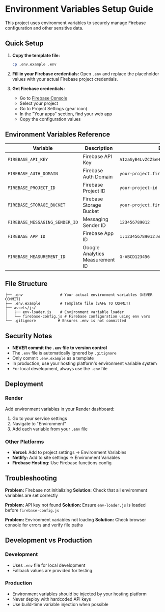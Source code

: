 # Environment Variables Setup Guide

This project uses environment variables to securely manage Firebase configuration and other sensitive data.

## Quick Setup

1. **Copy the template file:**
   ```bash
   cp .env.example .env
   ```

2. **Fill in your Firebase credentials:**
   Open `.env` and replace the placeholder values with your actual Firebase project credentials.

3. **Get Firebase credentials:**
   - Go to [Firebase Console](https://console.firebase.google.com/)
   - Select your project
   - Go to Project Settings (gear icon)
   - In the "Your apps" section, find your web app
   - Copy the configuration values

## Environment Variables Reference

| Variable | Description | Example |
|----------|-------------|---------|
| `FIREBASE_API_KEY` | Firebase API Key | `AIzaSyB4LvZCZSeHRW4aiDLFLnHw4NFKc6kluOY` |
| `FIREBASE_AUTH_DOMAIN` | Firebase Auth Domain | `your-project.firebaseapp.com` |
| `FIREBASE_PROJECT_ID` | Firebase Project ID | `your-project-id` |
| `FIREBASE_STORAGE_BUCKET` | Firebase Storage Bucket | `your-project.firebasestorage.app` |
| `FIREBASE_MESSAGING_SENDER_ID` | Messaging Sender ID | `123456789012` |
| `FIREBASE_APP_ID` | Firebase App ID | `1:123456789012:web:abcdef123456` |
| `FIREBASE_MEASUREMENT_ID` | Google Analytics Measurement ID | `G-ABCD123456` |

## File Structure

```
├── .env                 # Your actual environment variables (NEVER COMMIT)
├── .env.example         # Template file (SAFE TO COMMIT)
├── assets/js/
│   ├── env-loader.js    # Environment variable loader
│   └── firebase-config.js # Firebase configuration using env vars
└── .gitignore          # Ensures .env is not committed
```

## Security Notes

- **NEVER commit the `.env` file to version control**
- The `.env` file is automatically ignored by `.gitignore`
- Only commit `.env.example` as a template
- In production, use your hosting platform's environment variable system
- For local development, always use the `.env` file

## Deployment

### Render
Add environment variables in your Render dashboard:
1. Go to your service settings
2. Navigate to "Environment"
3. Add each variable from your `.env` file

### Other Platforms
- **Vercel:** Add to project settings → Environment Variables
- **Netlify:** Add to site settings → Environment Variables
- **Firebase Hosting:** Use Firebase functions config

## Troubleshooting

**Problem:** Firebase not initializing
**Solution:** Check that all environment variables are set correctly

**Problem:** API key not found
**Solution:** Ensure `env-loader.js` is loaded before `firebase-config.js`

**Problem:** Environment variables not loading
**Solution:** Check browser console for errors and verify file paths

## Development vs Production

### Development
- Uses `.env` file for local development
- Fallback values are provided for testing

### Production
- Environment variables should be injected by your hosting platform
- Never deploy with hardcoded API keys
- Use build-time variable injection when possible